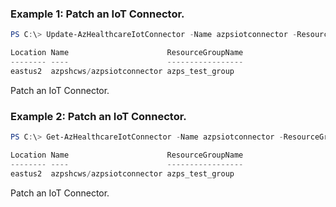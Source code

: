 ### Example 1: Patch an IoT Connector.
```powershell
PS C:\> Update-AzHealthcareIotConnector -Name azpsiotconnector -ResourceGroupName azps_test_group -WorkspaceName azpshcws -Tag @{"123"="abc"}

Location Name                      ResourceGroupName
-------- ----                      -----------------
eastus2  azpshcws/azpsiotconnector azps_test_group
```

Patch an IoT Connector.

### Example 2: Patch an IoT Connector.
```powershell
PS C:\> Get-AzHealthcareIotConnector -Name azpsiotconnector -ResourceGroupName azps_test_group -WorkspaceName azpshcws | Update-AzHealthcareIotConnector -Tag @{"123"="abc"}

Location Name                      ResourceGroupName
-------- ----                      -----------------
eastus2  azpshcws/azpsiotconnector azps_test_group
```

Patch an IoT Connector.